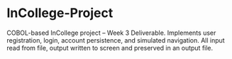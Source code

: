 # InCollege-Project
COBOL-based InCollege project – Week 3 Deliverable. Implements user registration, login, account persistence, and simulated navigation. All input read from file, output written to screen and preserved in an output file.
